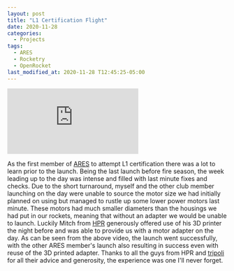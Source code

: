 ```yaml
---
layout: post
title: "L1 Certification Flight"
date: 2020-11-28
categories:
  - Projects
tags:
  - ARES
  - Rocketry
  - OpenRocket
last_modified_at: 2020-11-28 T12:45:25-05:00
---
```


<div class="video-container">
  <iframe class="embed-responsive-item" src="https://www.youtube-nocookie.com/embed/oVIWelfj49c?controls=0&amp;" frameborder="0" allowfullscreen></iframe>
</div>

As the first member of [ARES](https://www.linkedin.com/company/aerospace-rocket-engineering-society) to attempt L1 certification there was a lot to learn prior to the launch. Being the last launch before fire season, the week leading up to the day was intense and filled with last minute fixes and checks. Due to the short turnaround, myself and the other club member launching on the day were unable to source the motor size we had initially planned on using but managed to rustle up some lower power motors last minute. These motors had much smaller diameters than the housings we had put in our rockets, meaning that without an adapter we would be unable to launch. Luckily Mitch from [HPR](https://www.monashhpr.com/) generously offered use of his 3D printer the night before and was able to provide us with a motor adapter on the day. As can be seen from the above video, the launch went successfully, with the other ARES member's launch also resulting in success even with reuse of the 3D printed adapter. Thanks to all the guys from HPR and [tripoli](http://www.tripoli.org.au/) for all their advice and generosity, the experience was one I'll never forget.
